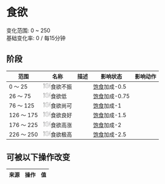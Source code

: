 # 食欲  
变化范围: 0 ~ 250  
基础变化率: 0 / 每15分钟  
## 阶段  
范围  |  名称  |  描述  |  影响状态  |  影响动作  
----  |  ----  |  ----  |  ----  |  ----  
0 ～ 25  |  <img decoding="async" src="Sprite/Appetite.png" style="width:20px;">食欲不振  |    |  [饱食](Satiation.md)加成-0.5  |    
26 ～ 75  |  <img decoding="async" src="Sprite/Appetite.png" style="width:20px;">食欲低  |    |  [饱食](Satiation.md)加成-0.75  |    
76 ～ 125  |  <img decoding="async" src="Sprite/Appetite.png" style="width:20px;">食欲尚可  |    |  [饱食](Satiation.md)加成-1  |    
126 ～ 175  |  <img decoding="async" src="Sprite/Appetite.png" style="width:20px;">食欲良好  |    |  [饱食](Satiation.md)加成-1.5  |    
176 ～ 225  |  <img decoding="async" src="Sprite/Appetite.png" style="width:20px;">食欲高涨  |    |  [饱食](Satiation.md)加成-2  |    
226 ～ 250  |  <img decoding="async" src="Sprite/Appetite.png" style="width:20px;">食欲极高  |    |  [饱食](Satiation.md)加成-2.5  |    
## 可被以下操作改变  
来源  |  操作  |  值  
----  |  ----  |  ----  
